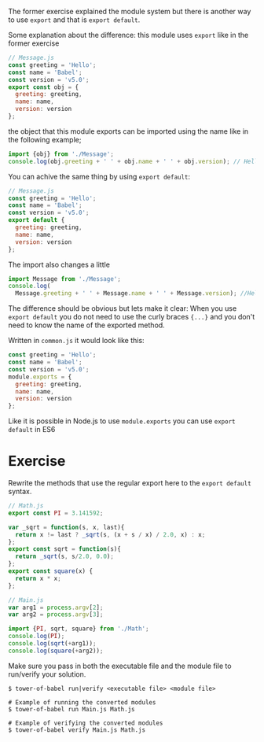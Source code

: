The former exercise explained the module system but there is another way to use `export` and that is `export default`.

Some explanation about the difference: this module uses `export` like in the former exercise

```javascript
// Message.js
const greeting = 'Hello';
const name = 'Babel';
const version = 'v5.0';
export const obj = {
  greeting: greeting,
  name: name,
  version: version
};
```

the object that this module exports can be imported using the name like in the following example;

```javascript
import {obj} from './Message';
console.log(obj.greeting + ' ' + obj.name + ' ' + obj.version); // Hello Babel v5.0
```

You can achive the same thing by using `export default`:

```javascript
// Message.js
const greeting = 'Hello';
const name = 'Babel';
const version = 'v5.0';
export default {
  greeting: greeting,
  name: name,
  version: version
};
```

The import also changes a little

```javascript
import Message from './Message';
console.log(
  Message.greeting + ' ' + Message.name + ' ' + Message.version); //Hello Babel v5.0
```

The difference should be obvious but lets make it clear: When you use `export default` you do not need to use the curly braces `{...}` and you don't need to know the name of the exported method.

Written in `common.js` it would look like this:

```javascript
const greeting = 'Hello';
const name = 'Babel';
const version = 'v5.0';
module.exports = {
  greeting: greeting,
  name: name,
  version: version
};
```

Like it is possible in Node.js to use `module.exports` you can use `export default` in ES6

# Exercise

Rewrite the methods that use the regular export here to the `export default` syntax.

```javascript
// Math.js
export const PI = 3.141592;

var _sqrt = function(s, x, last){
  return x != last ? _sqrt(s, (x + s / x) / 2.0, x) : x;
};
export const sqrt = function(s){
  return _sqrt(s, s/2.0, 0.0);
};
export const square(x) {
  return x * x;
};
```

```javascript
// Main.js
var arg1 = process.argv[2];
var arg2 = process.argv[3];

import {PI, sqrt, square} from './Math';
console.log(PI);
console.log(sqrt(+arg1));
console.log(square(+arg2));
```

Make sure you pass in both the executable file and the module file to run/verify your solution.

```
$ tower-of-babel run|verify <executable file> <module file>

# Example of running the converted modules
$ tower-of-babel run Main.js Math.js

# Example of verifying the converted modules
$ tower-of-babel verify Main.js Math.js
```
